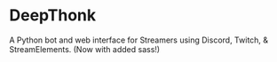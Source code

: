 # DeepThonk
A Python bot and web interface for Streamers using Discord, Twitch, & StreamElements. (Now with added sass!)
